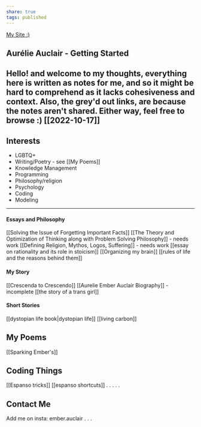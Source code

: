```yaml
---
share: true
tags: published
---
```

[My Site :)](https://emberauclair.github.io/Aurelie2/notes/landing/)
## Aurélie Auclair - Getting Started

Hello! and welcome to my thoughts, everything here is written as notes for me, and so it might be hard to comprehend as it lacks cohesiveness and context. Also, the grey'd out links, are because the notes aren't shared. Either way, feel free to browse :)
[[2022-10-17]]
---
## Interests
- LGBTQ+
- Writing/Poetry - see [[My Poems]]
- Knowledge Management
- Programming
- Philosophy/religion
- Psychology
- Coding
- Modeling

---
#### Essays and Philosophy
[[Solving the Issue of Forgetting Important Facts]]
[[The Theory and Optimization of Thinking along with Problem Solving Philosophy]] - needs work
[[Defining Religion, Mythos, Logos, Suffering]] - needs work
[[essay on rationality and its role in stoicism]]
[[Organizing my brain]]
[[rules of life and the reasons behind them]]


#### My Story
[[Crescenda to Crescendo]]
[[Aurelie Ember Auclair Biography]] - incomplete
[[the story of a trans girl]] 


#### Short Stories
[[dystopian life book|dystopian life]]
[[living carbon]]



## My Poems
[[Sparking Ember's]]



## Coding Things
[[Espanso tricks]]
[[espanso shortcuts]]
.
.
.
.
.
## Contact Me
Add me on insta: ember.auclair
.
.
.